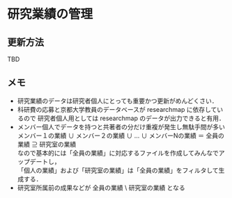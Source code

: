 # 研究業績の管理

## 更新方法

TBD

## メモ

 * 研究業績のデータは研究者個人にとっても重要かつ更新がめんどくさい．
 * 科研費の応募と京都大学教員のデータベースが researchmap に依存しているので
研究者個人用としては researchmap のデータが出力できると有用．
 * メンバー個人でデータを持つと共著者の分だけ重複が発生し無駄手間が多い  
   メンバー１の業績 ∪ メンバー２の業績 ∪ … ∪ メンバーNの業績 ＝ 全員の業績 ⊇ 研究室の業績  
   なので基本的には「全員の業績」に対応するファイルを作成してみんなでアップデートし，  
   「個人の業績」および「研究室の業績」は「全員の業績」をフィルタして生成する．
 * 研究室所属前の成果などが 全員の業績 \ 研究室の業績 となる


